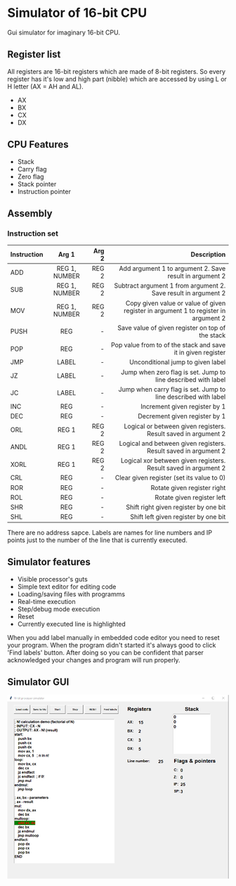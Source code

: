 # Simulator of 16-bit CPU

Gui simulator for imaginary 16-bit CPU. 

## Register list
All registers are 16-bit registers which are made of 8-bit registers. So every register has it's low and high part (nibble) which are accessed by using L or H letter (AX = AH and AL).
- AX
- BX
- CX
- DX

## CPU Features
- Stack
- Carry flag
- Zero flag
- Stack pointer
- Instruction pointer

## Assembly
### Instruction set
| Instruction       | Arg 1        | Arg 2            | Description           |
| -------------     |:----------------: | --------------------: | --------------------: |
| ADD               | REG 1, NUMBER     |    REG 2              | Add argument 1 to argument 2. Save result in argument 2                 |
| SUB               | REG 1, NUMBER     |    REG 2              | Subtract argument 1 from argument 2. Save result in argument 2 |
| MOV               | REG 1, NUMBER     |    REG 2              | Copy given value or value of given register in argument 1 to register in argument 2 |
| PUSH              | REG               |    -                  | Save value of given register on top of the stack |
| POP               | REG               |    -                  | Pop value from to of the stack and save it in given register |
| JMP               | LABEL             |    -                  | Unconditional jump to given label |
| JZ                | LABEL             |    -                  | Jump when zero flag is set. Jump to line described with label |
| JC                | LABEL             |    -                  | Jump when carry flag is set. Jump to line described with label |
| INC               | REG               |    -                  | Increment given register by 1 |
| DEC               | REG               |    -                  | Decrement given register by 1 |
| ORL               | REG 1             |    REG 2              | Logical or between given registers. Result saved in argument 2 |
| ANDL              | REG 1             |    REG 2              | Logical and between given registers. Result saved in argument 2 |
| XORL              | REG 1             |    REG 2              | Logical xor between given registers. Result saved in argument 2 |
| CRL               | REG               |    -                  | Clear given register (set its value to 0) |
| ROR               | REG               |    -                  | Rotate given register right |
| ROL               | REG               |    -                  | Rotate given register left |
| SHR               | REG               |    -                  | Shift right given register by one bit |
| SHL               | REG               |    -                  | Shift left given register by one bit |

There are no address sapce. Labels are names for line numbers and IP points just to the number of the line that is currently executed.

## Simulator features
- Visible processor's guts
- Simple text editor for editing code
- Loading/saving files with programms
- Real-time execution
- Step/debug mode execution
- Reset
- Currently executed line is highlighted

When you add label manually in embedded code editor you need to reset your program. When the program didn't started it's always good to click 'Find labels' button. After doing so you can be confident that parser acknowledged your changes and program will run properly.

## Simulator GUI
![Gui screenshot](img/gui.png)